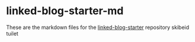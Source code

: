 # linked-blog-starter-md
These are the markdown files for the [linked-blog-starter](https://github.com/matthewwong525/linked-blog-starter) repository
skibeid tuilet